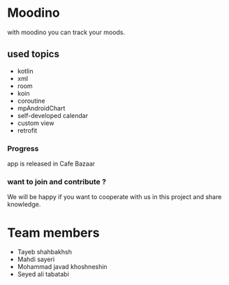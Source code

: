 # Moodino

with moodino you can track your moods.

## used topics

* kotlin
* xml
* room
* koin
* coroutine
* mpAndroidChart
* self-developed calendar
* custom view
* retrofit

### Progress

app is released in Cafe Bazaar

### want to join and contribute ?

We will be happy if you want to cooperate with us in this project and share knowledge.

# Team members

* Tayeb shahbakhsh
* Mahdi sayeri
* Mohammad javad khoshneshin
* Seyed ali tabatabi
